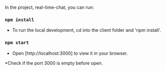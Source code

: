 In the project, real-time-chat, you can run:

### `npm install`

- To run the local development, cd into the client folder and 'npm install'.

### `npm start`

- Open [http://localhost:3000] to view it in your browser.

\*Check if the port 3000 is empty before open.
